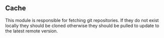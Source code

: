 ## Cache

This module is responsible for fetching git repositories. If they do not exist locally they should be cloned otherwise they should be pulled to update to the latest remote version.
